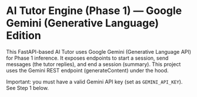 
# AI Tutor Engine (Phase 1) — Google Gemini (Generative Language) Edition

This FastAPI-based AI Tutor uses Google Gemini (Generative Language API) for Phase 1 inference.
It exposes endpoints to start a session, send messages (the tutor replies), and end a session (summary).
This project uses the Gemini REST endpoint (generateContent) under the hood.

Important: you must have a valid Gemini API key (set as `GEMINI_API_KEY`). See Step 1 below.
